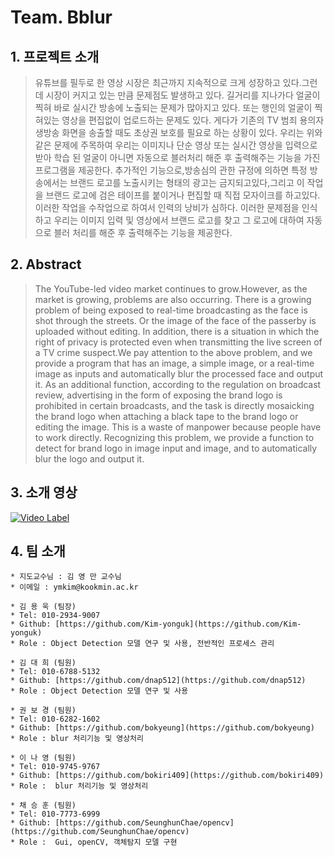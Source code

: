 
# Team. Bblur

## 1. 프로젝트 소개

> 유튜브를 필두로 한 영상 시장은 최근까지 지속적으로 크게 성장하고 있다.그런데 시장이 커지고 있는 만큼 문제점도 발생하고 있다.
길거리를 지나가다 얼굴이 찍혀 바로 실시간 방송에 노출되는 문제가 많아지고 있다. 또는 행인의 얼굴이 찍혀있는 영상을 편집없이 업로드하는 문제도 있다. 게다가 기존의 TV 범죄 용의자 생방송 화면을 송출할 때도 초상권 보호를 필요로 하는 상황이 있다. 우리는 위와 같은 문제에 주목하여 우리는 이미지나 단순 영상 또는 실시간 영상을 입력으로 받아 학습 된 얼굴이 아니면  자동으로 블러처리 해준 후 출력해주는 기능을 가진 프로그램을 제공한다. 추가적인 기능으로,방송심의 관한 규정에 의하면 특정 방송에서는 브랜드 로고를 노출시키는 형태의 광고는 금지되고있다,그리고 이 작업을 브랜드 로고에 검은 테이프를 붙이거나 편집할 때 직접 모자이크를 하고있다. 이러한 작업을 수작업으로 하여서 인력의 낭비가 심하다. 이러한 문제점을 인식하고 우리는 이미지 입력 및 영상에서 브랜드 로고를 찾고 그 로고에 대하여 자동으로 블러 처리를 해준 후 출력해주는 기능을 제공한다.

## 2. Abstract

> The YouTube-led video market continues to grow.However, as the market is growing, problems are also occurring. There is a growing problem of being exposed to real-time broadcasting as the face is shot through the streets. Or the image of the face of the passerby is uploaded without editing. In addition, there is a situation in which the right of privacy is protected even when transmitting the live screen of a TV crime suspect.We pay attention to the above problem, and we provide a program that has an image, a simple image, or a real-time image as inputs and automatically blur the processed face and output it. As an additional function, according to the regulation on broadcast review, advertising in the form of exposing the brand logo is prohibited in certain broadcasts, and the task is directly mosaicking the brand logo when attaching a black tape to the brand logo or editing the image. This is a waste of manpower because people have to work directly. 
Recognizing this problem, we provide a function to detect for brand logo in image input and image, and to automatically blur the logo and output it.


## 3. 소개 영상

 [![Video Label](https://img.youtube.com/vi/ltxJV9sRjQY/0.jpg)](https://youtu.be/ltxJV9sRjQY)

## 4. 팀 소개


```
* 지도교수님 : 김 영 만 교수님
* 이메일 : ymkim@kookmin.ac.kr
```



```
* 김 용 욱 (팀장)
* Tel: 010-2934-9007
* Github: [https://github.com/Kim-yonguk](https://github.com/Kim-yonguk)
* Role : Object Detection 모델 연구 및 사용, 전반적인 프로세스 관리
```


```
* 김 대 희 (팀원)
* Tel: 010-6788-5132
* Github: [https://github.com/dnap512](https://github.com/dnap512)
* Role : Object Detection 모델 연구 및 사용
```


```
* 권 보 경 (팀원)
* Tel: 010-6282-1602
* Github: [https://github.com/bokyeung](https://github.com/bokyeung)
* Role : blur 처리기능 및 영상처리
```


```
* 이 나 영 (팀원)
* Tel: 010-9745-9767
* Github: [https://github.com/bokiri409](https://github.com/bokiri409)
* Role :  blur 처리기능 및 영상처리
```

```
* 채 승 훈 (팀원)
* Tel: 010-7773-6999
* Github: [https://github.com/SeunghunChae/opencv](https://github.com/SeunghunChae/opencv)
* Role :  Gui, openCV, 객체탐지 모델 구현
```
